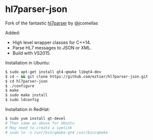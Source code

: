 # hl7parser-json
Fork of the fantastic [hl7parser](https://github.com/jcomellas/hl7parser) by @jcomellas

Added:
+ High level wrapper classes for C++14.
+ Parse HL7 messages to JSON or XML.
+ Build with VS2015.

Installation in Ubuntu:
```bash
$ sudo apt-get install qt4-qmake libqt4-dev
$ cd ~ && git clone https://github.com/eztier/hl7parser-json.git
$ cd hl7parser-json
$ ./configure
$ make
$ sudo make install
$ sudo ldconfig
```

Installation in RedHat:
```bash
$ sudo yum install qt-devel
# Then same as above for Ubuntu
# May need to create a symlink
# sudo ln -s /usr/bin/qmake-qt4 /usr/bin/qmake
```
